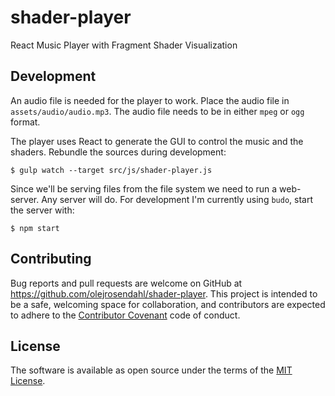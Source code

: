 # shader-player

React Music Player with Fragment Shader Visualization

## Development

An audio file is needed for the player to work. Place the audio file in `assets/audio/audio.mp3`. The audio file needs to be in either `mpeg` or `ogg` format.

The player uses React to generate the GUI to control the music and the
shaders. Rebundle the sources during development:

    $ gulp watch --target src/js/shader-player.js

Since we'll be serving files from the file system we need to run a
web-server. Any server will do. For development I'm currently using
`budo`, start the server with:

    $ npm start

## Contributing

Bug reports and pull requests are welcome on GitHub at https://github.com/olejrosendahl/shader-player. This project is intended to be a safe, welcoming space for collaboration, and contributors are expected to adhere to the [Contributor Covenant](contributor-covenant.org) code of conduct.

## License

The software is available as open source under the terms of the [MIT License](http://opensource.org/licenses/MIT).

